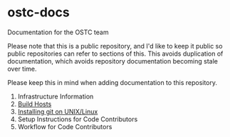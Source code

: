 # ostc-docs

Documentation for the OSTC team

Please note that this is a public repository, and I'd like to keep it
public so public repositories can refer to sections of this. This avoids
duplication of documentation, which avoids repository documentation
becoming stale over time.

Please keep this in mind when adding documentation to this repository.

1. Infrastructure Information
  1. [Build Hosts](BuildHosts.md)
  2. [Installing git on UNIX/Linux](gitInfo/README.md)
2. Setup Instructions for Code Contributors
3. Workflow for Code Contributors
